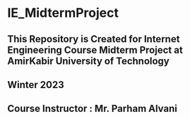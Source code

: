 # IE_MidtermProject
## This Repository is Created for Internet Engineering Course Midterm Project at AmirKabir University of Technology
## Winter 2023
## Course Instructor : Mr. Parham Alvani
